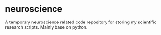 # neuroscience
A temporary neuroscience related code repository for storing my scientific research scripts. Mainly base on python.
